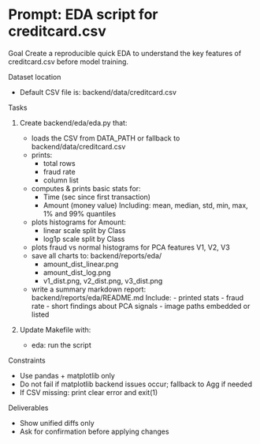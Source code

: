 # Prompt: EDA script for creditcard.csv 

Goal
Create a reproducible quick EDA to understand the key features of creditcard.csv before model training.

Dataset location
- Default CSV file is: backend/data/creditcard.csv

Tasks

1) Create backend/eda/eda.py that:
   - loads the CSV from DATA_PATH or fallback to backend/data/creditcard.csv
   - prints:
       * total rows
       * fraud rate
       * column list
   - computes & prints basic stats for:
       * Time (sec since first transaction)
       * Amount (money value)
       Including: mean, median, std, min, max, 1% and 99% quantiles
   - plots histograms for Amount:
       * linear scale split by Class
       * log1p scale split by Class
   - plots fraud vs normal histograms for PCA features V1, V2, V3
   - save all charts to: backend/reports/eda/
       * amount_dist_linear.png
       * amount_dist_log.png
       * v1_dist.png, v2_dist.png, v3_dist.png
   - write a summary markdown report:
       backend/reports/eda/README.md
       Include:
         - printed stats
         - fraud rate
         - short findings about PCA signals
         - image paths embedded or listed

2) Update Makefile with:
   - eda: run the script

Constraints
- Use pandas + matplotlib only
- Do not fail if matplotlib backend issues occur; fallback to Agg if needed
- If CSV missing: print clear error and exit(1)

Deliverables
- Show unified diffs only
- Ask for confirmation before applying changes
